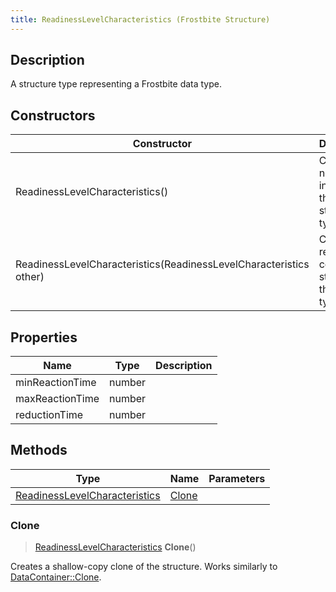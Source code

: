 ```yaml
---
title: ReadinessLevelCharacteristics (Frostbite Structure)
---
```

## Description

A structure type representing a Frostbite data type.

## Constructors

| Constructor                                                        | Description                                              |
| ------------------------------------------------------------------ | -------------------------------------------------------- |
| ReadinessLevelCharacteristics()                                    | Create a new instance of this structure type.            |
| ReadinessLevelCharacteristics(ReadinessLevelCharacteristics other) | Create a reference copy of a structure of the same type. |

## Properties

| Name            | Type   | Description |
| --------------- | ------ | ----------- |
| minReactionTime | number |             |
| maxReactionTime | number |             |
| reductionTime   | number |             |

## Methods

| Type                                                           | Name            | Parameters |
| -------------------------------------------------------------- | --------------- | ---------- |
| [ReadinessLevelCharacteristics](ReadinessLevelCharacteristics) | [Clone](#clone) |            |

### Clone

> [ReadinessLevelCharacteristics](ReadinessLevelCharacteristics) **Clone**()

Creates a shallow-copy clone of the structure. Works similarly to [DataContainer::Clone](/vext/ref/cls/shr/datacontainer#clone).
